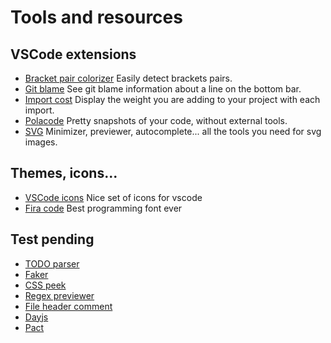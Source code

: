 # Tools and resources

## VSCode extensions

- [Bracket pair colorizer](https://marketplace.visualstudio.com/items?itemName=CoenraadS.bracket-pair-colorizer) Easily detect brackets pairs.
- [Git blame](https://marketplace.visualstudio.com/items?itemName=waderyan.gitblame) See git blame information about a line on the bottom bar.
- [Import cost](https://marketplace.visualstudio.com/items?itemName=wix.vscode-import-cost) Display the weight you are adding to your project with each import.
- [Polacode](https://marketplace.visualstudio.com/items?itemName=pnp.polacode) Pretty snapshots of your code, without external tools.
- [SVG](https://marketplace.visualstudio.com/items?itemName=jock.svg) Minimizer, previewer, autocomplete... all the tools you need for svg images.

## Themes, icons...

- [VSCode icons](https://marketplace.visualstudio.com/items?itemName=robertohuertasm.vscode-icons) Nice set of icons for vscode
- [Fira code](https://github.com/tonsky/FiraCode) Best programming font ever

## Test pending

- [TODO parser](https://marketplace.visualstudio.com/items?itemName=minhthai.vscode-todo-parser)
- [Faker](https://marketplace.visualstudio.com/items?itemName=deerawan.vscode-faker)
- [CSS peek](https://marketplace.visualstudio.com/items?itemName=pranaygp.vscode-css-peek)
- [Regex previewer](https://marketplace.visualstudio.com/items?itemName=chrmarti.regex)
- [File header comment](https://marketplace.visualstudio.com/items?itemName=doi.fileheadercomment)
- [Dayjs](https://github.com/xx45/dayjs)
- [Pact](https://github.com/pact-foundation/pact-js)
